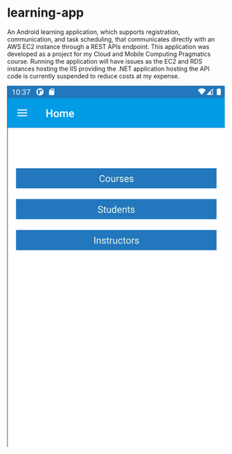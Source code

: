 # learning-app
An Android learning application, which supports registration, communication, and task scheduling, that communicates directly with an AWS EC2 instance through a REST APIs endpoint. This application was developed as a project for my Cloud and Mobile Computing Pragmatics course. Running the application will have issues as the EC2 and RDS instances hosting the IIS providing the .NET application hosting the API code is currently suspended to reduce costs at my expense.

![App screenshot](./image.png)

